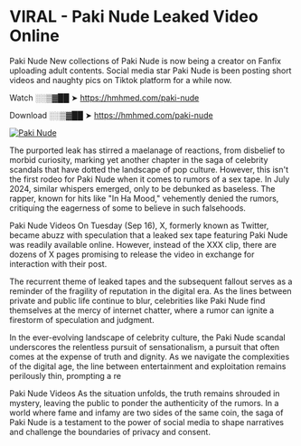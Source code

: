 # VIRAL - Paki Nude Leaked Video Online

Paki Nude New collections of Paki Nude is now being a creator on Fanfix uploading adult contents. Social media star Paki Nude is been posting short videos and naughty pics on Tiktok platform for a while now.

Watch ░░▒▓██ ➤ https://hmhmed.com/paki-nude

Download ░░▒▓██ ➤ https://hmhmed.com/paki-nude

[![Paki Nude](https://i.imgur.com/dJHk4Zq.gif)](https://hmhmed.com/paki-nude)

The purported leak has stirred a maelanage of reactions, from disbelief to morbid curiosity, marking yet another chapter in the saga of celebrity scandals that have dotted the landscape of pop culture. However, this isn't the first rodeo for Paki Nude when it comes to rumors of a sex tape. In July 2024, similar whispers emerged, only to be debunked as baseless. The rapper, known for hits like "In Ha Mood," vehemently denied the rumors, critiquing the eagerness of some to believe in such falsehoods.

Paki Nude Videos
On Tuesday (Sep 16), X, formerly known as Twitter, became abuzz with speculation that a leaked sex tape featuring Paki Nude was readily available online. However, instead of the XXX clip, there are dozens of X pages promising to release the video in exchange for interaction with their post.

The recurrent theme of leaked tapes and the subsequent fallout serves as a reminder of the fragility of reputation in the digital era. As the lines between private and public life continue to blur, celebrities like Paki Nude find themselves at the mercy of internet chatter, where a rumor can ignite a firestorm of speculation and judgment.

In the ever-evolving landscape of celebrity culture, the Paki Nude scandal underscores the relentless pursuit of sensationalism, a pursuit that often comes at the expense of truth and dignity. As we navigate the complexities of the digital age, the line between entertainment and exploitation remains perilously thin, prompting a re

Paki Nude Videos
As the situation unfolds, the truth remains shrouded in mystery, leaving the public to ponder the authenticity of the rumors. In a world where fame and infamy are two sides of the same coin, the saga of Paki Nude is a testament to the power of social media to shape narratives and challenge the boundaries of privacy and consent.